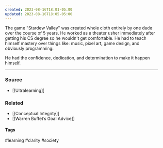 ```yaml
---
created: 2023-08-16T18:01-05:00
updated: 2023-08-16T18:05-05:00
---
```

The game "Stardew Valley" was created whole cloth entirely by one dude over the course of 5 years. He worked as a theater usher immediately after getting his CS degree so he wouldn't get comfortable. He had to teach himself mastery over things like: music, pixel art, game design, and obviously programming. 

He had the confidence, dedication, and determination to make it happen himself.

---
### Source
- [[Ultralearning]]

### Related
- [[Conceptual Integrity]]
- [[Warren Buffet’s Goal Advice]]
#### Tags
#learning #clarity #society 